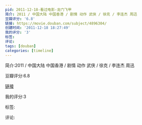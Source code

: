 ```yaml
---
pid: 2011-12-18-看过电影-龙门飞甲
简介: 2011 / 中国大陆 中国香港 / 剧情 动作 武侠 / 徐克 / 李连杰 周迅
豆瓣评分: '6.8'
链接: https://movie.douban.com/subject/4896304/
创建时间: '2011-12-18 18:27:49'
我的评分: '3'
标签:
评论:
tags: [douban]
categories: [timeline]
---
```

简介:2011 / 中国大陆 中国香港 / 剧情 动作 武侠 / 徐克 / 李连杰 周迅

豆瓣评分:6.8

[链接](https://movie.douban.com/subject/4896304/)

我的评分:3

标签:

评论:


